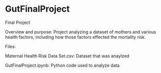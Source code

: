 # GutFinalProject
Final Project


Overview and purpose:
Project analyzing a dataset of mothers and various health factors, including how those factors effected the mortality risk.


Files:

Maternal Health Risk Data Set.csv: Dataset that was anaylzed

GutFinalProject.ipynb: Python code used to analyze data
